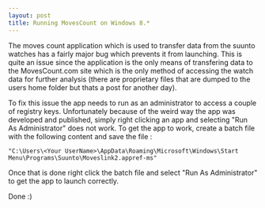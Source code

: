```yaml
---
layout: post
title: Running MovesCount on Windows 8.*
---
```


The moves count application which is used to transfer data from the suunto watches has a fairly major bug which prevents it from launching. This is quite an issue since the application is the only means of transfering data to the MovesCount.com site which is the only method of accessing the watch data for further analysis (there are proprietary files that are dumped to the users home folder but thats a post for another day). 

To fix this issue the app needs to run as an administrator to access a couple of registry keys. Unfortunately because of the weird way the app was developed and published, simply right clicking an app and selecting "Run As Administrator" does not work. To get the app to work, create a batch file with the following content and save the file :

	"C:\Users\<Your UserName>\AppData\Roaming\Microsoft\Windows\Start Menu\Programs\Suunto\Moveslink2.appref-ms"

Once that is done right click the batch file and select "Run As Administrator" to get the app to launch correctly.

Done :) 